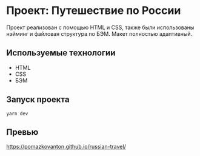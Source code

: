 # Проект: Путешествие по России

Проект реализован с помощью HTML и CSS, также были использованы нэйминг и файловая структура по БЭМ. Макет полностью адаптивный.

## Используемые технологии
  * HTML
  * CSS
  * БЭМ

## Запуск проекта
```
yarn dev
```
## Превью

https://pomazkovanton.github.io/russian-travel/

